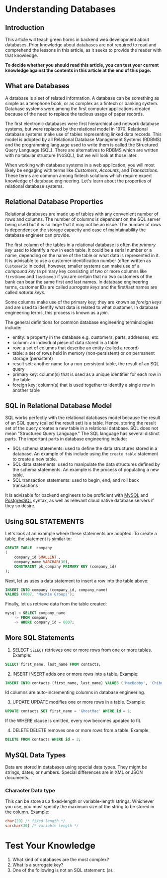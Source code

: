 # Understanding Databases
## Introduction
This article will teach green horns in backend web development about databases. Prior knowledge about databases are not required
to read and comprehend the lessons in this article, as it seeks to provide the reader with that knowledge.

**To decide whether you should read this article, you can test your current knowledge against the contents in this article at the end of this 
page.**
## What are Databases
A database is a set of related information. A database can be something as simple as a telephone book, or as complex as a fintech or
banking system. Database systems were among the first computer applications created because of the need to 
replace the tedious usage of paper records.

The first electronic databases were first hierarchical and network database systems, but were replaced by the relational model in 1970. Relational database systems
make use of tables representing linked data records. This model is adopted by all Relational Database Management Systems (RDBMS) and the programming language
used to write them is called the Structured Query Language (SQL). There are alternatives to RDBMS which are written with no tabular structure (NoSQL), but we will look at 
those later.

When working with database systems in a web application, you will most likely be engaging with terms like _Customers_, _Accounts_, and _Transactions._ These
terms are common among fintech solutions which require expert knowledge of database engineering. Let's learn about the properties of relational database systems.
## Relational Database Properties
Relational databases are made up of tables with any convenient number of rows and columns. The number of columns is dependent on the SQL server being used
but it is so large that it may not be an issue. The number of rows is dependent on the storage capacity and ease of maintainability the database engineer
can provide.

The first column of the tables in a relational database is often the _primary key_ used to identify a row in each table. It could be a serial number or a name, depending
on the name of the table or what data is represented in it. It is advisable to use a customer identification number (often written as `CustomerId` in code), however, smaller 
systems can make use of a _compound key_ (a primary key consisting of two or more columns like `firstName` and `lastName`.) if you are certain that no two
customers of the bank can bear the same first and last names. In database engineering terms, customer IDs are called _surrogate keys_ and the first/last names are called
_natural keys_.

Some columns make use of the primary key; they are known as _foreign keys_ and are used to identify what data is related to what customer. In database engineering
terms, this process is known as a _join_.

The general definitions for common database engineering terminologies include:
- entity: a property in the database e.g. customers, parts, addresses, etc.
- column: an individual piece of data stored in a table
- row: a set of columns that describe an entity (called a record)
- table: a set of rows held in memory (non-persistent) or on permanent storage (persistent)
- result set: another name for a non-persistent table, the result of an SQL query
- primary key: column(s) that is used as a unique identifier for each row in the table
- foreign key: column(s) that is used together to identify a single row in another table

## SQL in Relational Database Model
SQL works perfectly with the relational databases model because the result of an SQL query (called the result set) is a table. Hence, storing the result set of the 
query creates a new table in a relational database. SQL does not mean "Structured Query Language." The SQL language has several distinct parts. The important parts in 
database engineering include:
- SQL schema statements: used to define the data structures stored in a database. An example of this include using the `create table` statement to create a new table.
- SQL data statements: used to manipulate the data structures defined by the schema statements. An example is the process of populating a new table.
- SQL transaction statements: used to begin, end, and roll back transactions

It is advisable for backend engineers to be proficient with [MySQL](https://dev.mysql.com/downloads/mysql/8.0.html) and [PostgresSQL](https://www.postgresql.org/download/) 
syntax, as well as relevant cloud native database servers if they so desire.

## Using SQL STATEMENTS
Let's look at an example where these statements are adopted. To create a table, the statement is similar to:
```sql
CREATE TABLE  company
(
    company_id SMALLINT ,
    company_name VARCHAR(30),
    CONSTRAINT pk_company PRIMARY KEY (company_id)
);
```
Next, let us uses a data statement to insert a row into the table above:
```sql
INSERT INTO company (company_id, company_name)
VALUES (0007, 'MacKie Groups');
```
Finally, let us retrieve data from the table created:
```sql
mysql < SELECT company_name
    -> FROM company
    -> WHERE company_id = 0007;
```

## More SQL Statements
1. SELECT
`SELECT` retrieves one or more rows from one or more tables. Example:
```sql
SELECT first_name, last_name FROM contacts;
```

2. INSERT
INSERT adds one or more rows into a table. Example:
```sql
INSERT INTO contacts (first_name, last_name) VALUES ('MacBobby', 'Chibuzor');
```
Id columns are auto-incrementing columns in database engineering.

3. UPDATE
UPDATE modifies one or more rows in a table. Example:
```sql
UPDATE contacts SET first_name = 'GhostMac' WHERE id = 1;
```
If the WHERE clause is omitted, every row becomes updated to fit.

4. DELETE
DELETE removes one or more rows from a table. Example:
```sql
DELETE FROM contacts WHERE id = 2;
```

## MySQL Data Types
Data are stored in databases using special data types. They might be strings, dates, or numbers. Special differences are
in XML or JSON documents. 
### Character Data type
This can be store as a fixed-length or variable-length strings. Whichever you use, you must specify the maximum size 
of the string to be stored in the column. Example:
```sql
char(20) /* fixed length */
varchar(30) /* variable length */
```



# Test Your Knowledge
1. What kind of databases are the most complex?
2. What is a surrogate key?
3. One of the following is not an SQL statement:
   (a). 